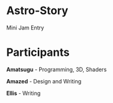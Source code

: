 # Astro-Story
 Mini Jam Entry


# Participants
**Amatsugu** - Programming, 3D, Shaders

**Amazed** - Design and Writing

**Ellis** - Writing
